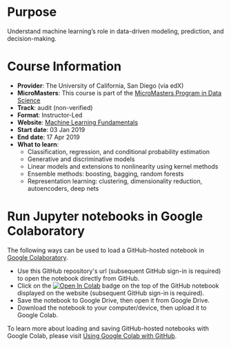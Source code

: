 # Purpose
Understand machine learning’s role in data-driven modeling, prediction, and decision-making.

# Course Information
* **Provider**: The University of California, San Diego (via edX)
* **MicroMasters**: This course is part of the [MicroMasters Program in Data Science](https://www.edx.org/micromasters/uc-san-diegox-data-science)
* **Track**: audit (non-verified)
* **Format**: Instructor-Led
* **Website**: [Machine Learning Fundamentals](https://www.edx.org/course/machine-learning-fundamentals-0)
* **Start date**: 03 Jan 2019
* **End date**: 17 Apr 2019
* **What to learn**:
  * Classification, regression, and conditional probability estimation
  * Generative and discriminative models
  * Linear models and extensions to nonlinearity using kernel methods
  * Ensemble methods: boosting, bagging, random forests
  * Representation learning: clustering, dimensionality reduction, autoencoders, deep nets

# Run Jupyter notebooks in Google Colaboratory
The following ways can be used to load a GitHub-hosted notebook in [Google Colaboratory](https://colab.research.google.com/notebooks/welcome.ipynb#recent=true).
* Use this GitHub repository's url (subsequent GitHub sign-in is required) to open the notebook directly from GitHub.
* Click on the [![Open In Colab](https://colab.research.google.com/assets/colab-badge.svg)]() badge on the top of the GitHub notebook displayed on the website (subsequent GitHub sign-in is required).
* Save the notebook to Google Drive, then open it from Google Drive.
* Download the notebook to your computer/device, then upload it to Google Colab.

To learn more about loading and saving GitHub-hosted notebooks with Google Colab, please visit [Using Google Colab with GitHub](https://colab.research.google.com/github/googlecolab/colabtools/blob/master/notebooks/colab-github-demo.ipynb).
